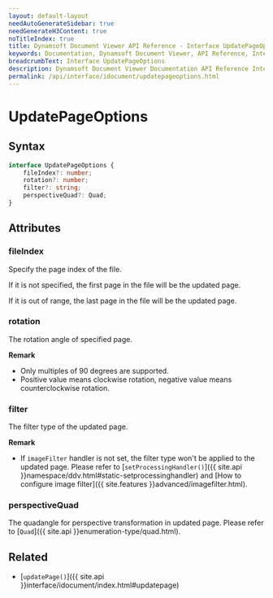 ```yaml
---
layout: default-layout
needAutoGenerateSidebar: true
needGenerateH3Content: true
noTitleIndex: true
title: Dynamsoft Document Viewer API Reference - Interface UpdatePageOptions
keywords: Documentation, Dynamsoft Document Viewer, API Reference, Interface UpdatePageOptions
breadcrumbText: Interface UpdatePageOptions
description: Dynamsoft Document Viewer Documentation API Reference Interface UpdatePageOptions Page
permalink: /api/interface/idocument/updatepageoptions.html
---
```


# UpdatePageOptions

## Syntax

```typescript
interface UpdatePageOptions {
    fileIndex?: number; 
    rotation?: number; 
    filter?: string; 
    perspectiveQuad?: Quad; 
}
```

## Attributes

### fileIndex

Specify the page index of the file. 

If it is not specified, the first page in the file will be the updated page. 

If it is out of range, the last page in the file will be the updated page.

### rotation

The rotation angle of specified page. 

**Remark**

- Only multiples of 90 degrees are supported. 
- Positive value means clockwise rotation, negative value means counterclockwise rotation.

### filter

The filter type of the updated page. 

**Remark**

- If `imageFilter` handler is not set, the filter type won't be applied to the updated page. Please refer to [`setProcessingHandler()`]({{ site.api }}namespace/ddv.html#static-setprocessinghandler) and [How to configure image filter]({{ site.features }}advanced/imagefilter.html).

### perspectiveQuad

The quadangle for perspective transformation in updated page. Please refer to [`Quad`]({{ site.api }}enumeration-type/quad.html).

## Related

- [`updatePage()`]({{ site.api }}interface/idocument/index.html#updatepage)